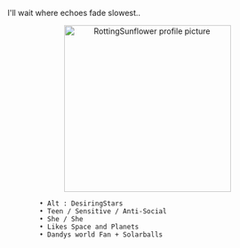 
I'll wait where echoes fade slowest.. 

<p align="center">
  <img src="https://avatars.githubusercontent.com/u/218754534?v=4" alt="RottingSunflower profile picture" width="300"/>
</p>

            • Alt : DesiringStars
            • Teen / Sensitive / Anti-Social
            • She / She
            • Likes Space and Planets
            • Dandys world Fan + Solarballs

